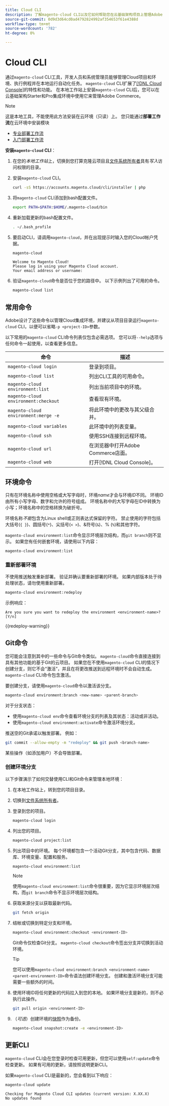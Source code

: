 ```yaml
---
title: Cloud CLI
description: 了解magento-cloud CLI以及它如何帮助您在云基础架构项目上管理Adobe Commerce的本地开发环境。
source-git-commit: 0d9d3d64cd0ad4792824992af354653f61e4388d
workflow-type: tm+mt
source-wordcount: '782'
ht-degree: 0%

---
```



# Cloud CLI

通过`magento-cloud` CLI工具，开发人员和系统管理员能够管理Cloud项目和环境、执行例程并在本地运行自动化任务。 `magento-cloud` CLI扩展了[[!DNL Cloud Console]](../../get-started/cloud-console.md)的特性和功能。 在本地工作站上安装`magento-cloud` CLI后，您可以在云基础架构Starter和Pro集成环境中使用它来管理Adobe Commerce。

>[!NOTE]
>
>这是本地工具，不能使用此方法安装在云环境（只读）上。 您只能通过&#x200B;**部署工作流**&#x200B;在云环境中安装模块
>- [专业部署工作流](https://experienceleague.adobe.com/en/docs/commerce-on-cloud/user-guide/architecture/pro-develop-deploy-workflow#deployment-workflow)
>- [入门部署工作流](https://experienceleague.adobe.com/en/docs/commerce-on-cloud/user-guide/architecture/starter-develop-deploy-workflow)

**安装`magento-cloud` CLI**：

1. 在您的&#x200B;_本地工作站_&#x200B;上，切换到您打算克隆云项目且[文件系统所有者](https://experienceleague.adobe.com/docs/commerce-operations/installation-guide/prerequisites/file-system/configure-permissions.html)具有&#x200B;_写入_&#x200B;访问权限的目录。

1. 安装`magento-cloud` CLI。

   ```bash
   curl -sS https://accounts.magento.cloud/cli/installer | php
   ```

1. 将`magento-cloud` CLI添加到bash配置文件。

   ```bash
   export PATH=$PATH:$HOME/.magento-cloud/bin
   ```

1. 重新加载更新的bash配置文件。

   ```bash
   . ~/.bash_profile
   ```

1. 要启动CLI，请调用`magento-cloud`，并在出现提示时输入您的Cloud帐户凭据。

   ```bash
   magento-cloud
   ```

   ```
   Welcome to Magento Cloud!
   Please log in using your Magento Cloud account.
   Your email address or username:
   ```

1. 验证`magento-cloud`命令是否位于您的路径中。 以下示例列出了可用的命令。

   ```bash
   magento-cloud list
   ```

## 常用命令

Adobe设计了这些命令以管理Cloud集成环境，并建议从项目目录运行`magento-cloud` CLI，以便可以省略`-p <project-ID>`参数。

以下常用的`magento-cloud` CLI命令列表仅包含必需选项。 您可以将`--help`选项与任何命令一起使用，以查看更多信息。

| 命令 | 描述 |
| ------------------------------------ | -------------------------------------------------- |
| `magento-cloud login` | 登录到项目。 |
| `magento-cloud list` | 列出CLI工具的可用命令。 |
| `magento-cloud environment:list` | 列出当前项目中的环境。 |
| `magento-cloud environment:checkout` | 查看现有环境。 |
| `magento-cloud environment:merge -e` | 将此环境中的更改与其父级合并。 |
| `magento-cloud variables` | 此环境中的列表变量。 |
| `magento-cloud ssh` | 使用SSH连接到远程环境。 |
| `magento-cloud url` | 在浏览器中打开Adobe Commerce店面。 |
| `magento-cloud web` | 打开[!DNL Cloud Console]。 |

## 环境命令

只有在环境名称中使用空格或大写字母时，环境&#x200B;_name_&#x200B;才会与环境&#x200B;_ID_&#x200B;不同。 环境ID由所有小写字母、数字和允许的符号组成。 环境名称中的大写字母在ID中转换为小写；环境名称中的空格转换为破折号。

环境名称&#x200B;_不能_&#x200B;包含为Linux shell或正则表达式保留的字符。 禁止使用的字符包括大括号(`{ }`)、圆括号(`*`)、尖括号(`< >`)、&amp;符号(`&`)、% (`%`)和其他字符。

`magento-cloud environment:list`命令显示环境层次结构，而`git branch`则不显示。 如果您有任何嵌套环境，请使用以下内容：

```bash
magento-cloud environment:list
```

### 重新部署环境

不使用推送触发重新部署。 验证并确认要重新部署的环境。 如果内部版本处于待处理状态，请勿使用重新部署。

```bash
magento-cloud environment:redeploy
```

示例响应：

```
Are you sure you want to redeploy the environment <environment-name>? [Y/n]
```

{{redeploy-warning}}

## Git命令

您可能会注意到其中的一些命令与Git命令类似。 `magento-cloud`命令直接连接到具有其他功能的基于Git的云项目。 如果您在不使用`magento-cloud` CLI的情况下创建分支，则它不会“激活”，并且在将更改推送到远程环境时不会自动生成。 `magento-cloud` CLI命令包含激活。

要创建分支，请使用`magento-cloud`命令以激活该分支。

```bash
magento-cloud environment:branch <new-name> <parent-branch>
```

对于分支状态：

- 使用`magento-cloud env`命令查看环境分支的列表及其状态：活动或非活动。
- 使用`magento-cloud environment:activate`命令激活环境分支。

推送空的Git承诺以触发部署。 例如：

```bash
git commit --allow-empty -m "redeploy" && git push <branch-name>
```

某些操作（如添加用户）不会导致部署。

### 创建环境分支

以下步骤演示了如何交替使用CLI和Git命令来管理本地环境：

1. 在本地工作站上，转到您的项目目录。

1. 切换到[文件系统所有者](https://experienceleague.adobe.com/docs/commerce-operations/installation-guide/prerequisites/file-system/configure-permissions.html)。

1. 登录到您的项目。

   ```bash
   magento-cloud login
   ```

1. 列出您的项目。

   ```bash
   magento-cloud project:list
   ```

1. 列出项目中的环境。 每个环境都包含一个活动Git分支，其中包含代码、数据库、环境变量、配置和服务。

   ```bash
   magento-cloud environment:list
   ```

   >[!NOTE]
   >
   >使用`magento-cloud environment:list`命令很重要，因为它显示环境层次结构，而`git branch`命令不显示环境层次结构。

1. 获取来源分支以获取最新代码。

   ```bash
   git fetch origin
   ```

1. 结帐或切换到特定分支和环境。

   ```bash
   magento-cloud environment:checkout <environment-ID>
   ```

   Git命令仅检查Git分支。 `magento-cloud checkout`命令签出分支并切换到活动环境。

   >[!TIP]
   >
   >您可以使用`magento-cloud environment:branch <environment-name> <parent-environment-ID>`命令语法创建环境分支。 创建和激活环境分支可能需要一些额外的时间。

1. 使用环境ID将任何更新的代码拉入到您的本地。 如果环境分支是新的，则不必执行此操作。

   ```bash
   git pull origin <environment-ID>
   ```

1. （_可选_）创建环境的[快照](../storage/snapshots.md)作为备份。

   ```bash
   magento-cloud snapshot:create -e <environment-ID>
   ```

## 更新CLI

`magento-cloud` CLI会在您登录时检查可用更新，但您可以使用`self:update`命令检查更新。 如果有可用的更新，请按照说明更新CLI。

如果`magento-cloud` CLI是最新的，您会看到以下响应：

```bash
magento-cloud update
```

```
Checking for Magento Cloud CLI updates (current version: X.XX.X)
No updates found
```

